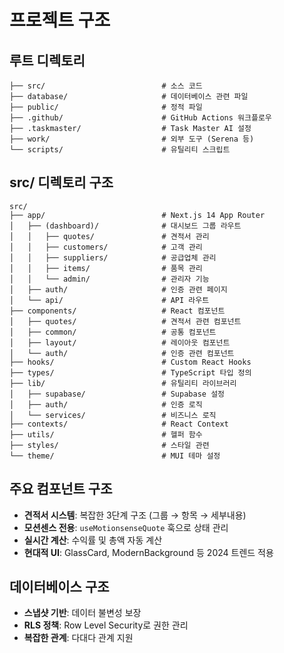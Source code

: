 # 프로젝트 구조

## 루트 디렉토리
```
├── src/                          # 소스 코드
├── database/                     # 데이터베이스 관련 파일
├── public/                       # 정적 파일
├── .github/                      # GitHub Actions 워크플로우
├── .taskmaster/                  # Task Master AI 설정
├── work/                         # 외부 도구 (Serena 등)
└── scripts/                      # 유틸리티 스크립트
```

## src/ 디렉토리 구조
```
src/
├── app/                          # Next.js 14 App Router
│   ├── (dashboard)/              # 대시보드 그룹 라우트
│   │   ├── quotes/               # 견적서 관리
│   │   ├── customers/            # 고객 관리
│   │   ├── suppliers/            # 공급업체 관리
│   │   ├── items/                # 품목 관리
│   │   └── admin/                # 관리자 기능
│   ├── auth/                     # 인증 관련 페이지
│   └── api/                      # API 라우트
├── components/                   # React 컴포넌트
│   ├── quotes/                   # 견적서 관련 컴포넌트
│   ├── common/                   # 공통 컴포넌트
│   ├── layout/                   # 레이아웃 컴포넌트
│   └── auth/                     # 인증 관련 컴포넌트
├── hooks/                        # Custom React Hooks
├── types/                        # TypeScript 타입 정의
├── lib/                          # 유틸리티 라이브러리
│   ├── supabase/                 # Supabase 설정
│   ├── auth/                     # 인증 로직
│   └── services/                 # 비즈니스 로직
├── contexts/                     # React Context
├── utils/                        # 헬퍼 함수
├── styles/                       # 스타일 관련
└── theme/                        # MUI 테마 설정
```

## 주요 컴포넌트 구조
- **견적서 시스템**: 복잡한 3단계 구조 (그룹 → 항목 → 세부내용)
- **모션센스 전용**: `useMotionsenseQuote` 훅으로 상태 관리
- **실시간 계산**: 수익률 및 총액 자동 계산
- **현대적 UI**: GlassCard, ModernBackground 등 2024 트렌드 적용

## 데이터베이스 구조
- **스냅샷 기반**: 데이터 불변성 보장
- **RLS 정책**: Row Level Security로 권한 관리
- **복잡한 관계**: 다대다 관계 지원